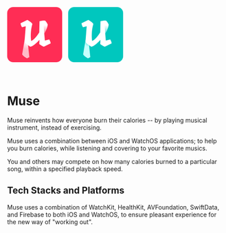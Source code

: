 <div style="display: flex; gap: 14px">
    <img src="./Muse/Assets.xcassets/AppIcon.appiconset/appcion.png" alt="Muse iOS Logo" style="max-width: 128px; border-radius: 14px;" />
    <img src="./Muse Watch App/Assets.xcassets/AppIcon.appiconset/appicon.png" alt="Muse WatchOS Logo" style="max-width: 128px; border-radius: 14px;" />
</div>

ㅤ

# Muse

Muse reinvents how everyone burn their calories -- by playing musical instrument, instead of exercising.

Muse uses a combination between iOS and WatchOS applications; to help you burn calories, while listening and covering to your favorite musics.

You and others may compete on how many calories burned to a particular song, within a specified playback speed.

## Tech Stacks and Platforms

Muse uses a combination of WatchKit, HealthKit, AVFoundation, SwiftData, and Firebase to both iOS and WatchOS, to ensure pleasant experience for the new way of "working out".
